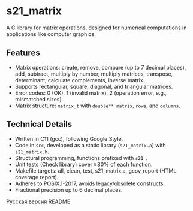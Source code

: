 # s21_matrix

A C library for matrix operations, designed for numerical computations in applications like computer graphics.

## Features
- Matrix operations: create, remove, compare (up to 7 decimal places), add, subtract, multiply by number, multiply matrices, transpose, determinant, calculate complements, inverse matrix.
- Supports rectangular, square, diagonal, and triangular matrices.
- Error codes: 0 (OK), 1 (invalid matrix), 2 (operation error, e.g., mismatched sizes).
- Matrix structure: `matrix_t` with `double** matrix`, `rows`, and `columns`.

## Technical Details
- Written in C11 (gcc), following Google Style.
- Code in `src`, developed as a static library (`s21_matrix.a`) with `s21_matrix.h`.
- Structural programming, functions prefixed with `s21_`.
- Unit tests (Check library) cover ≥80% of each function.
- Makefile targets: all, clean, test, s21_matrix.a, gcov_report (HTML coverage report).
- Adheres to POSIX.1-2017, avoids legacy/obsolete constructs.
- Fractional precision up to 6 decimal places.

[Русская версия README](README_RUS.md)